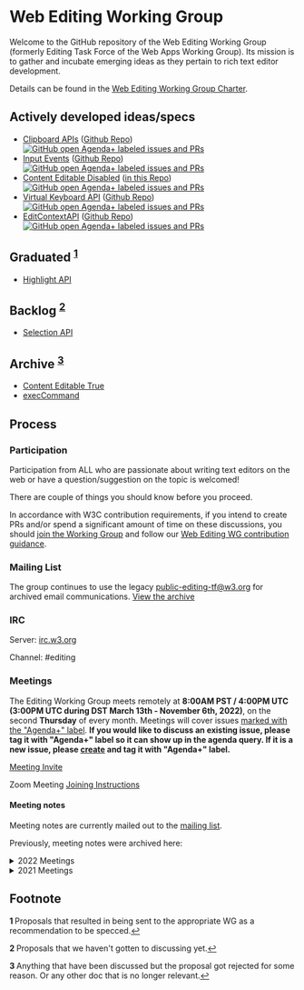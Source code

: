 Web Editing Working Group
=========================

Welcome to the GitHub repository of the Web Editing Working Group 
(formerly Editing Task Force of the Web Apps Working Group). Its
mission is to gather and incubate emerging ideas as they pertain 
to rich text editor development.

Details can be found in the [Web Editing Working Group Charter](https://www.w3.org/2023/09/webediting-charter-2023.html).

## Actively developed ideas/specs

* [Clipboard APIs](https://www.w3.org/TR/clipboard-apis/) ([Github Repo](https://github.com/w3c/clipboard-apis/))
    <a href="https://github.com/w3c/clipboard-apis/labels/agenda+">
      ![GitHub open Agenda+ labeled issues and PRs](https://img.shields.io/github/issues-search/w3c/clipboard-apis?query=is%3Aopen%20label%3Aagenda%2B&label=agenda%2B)
    </a>
* [Input Events](https://w3c.github.io/input-events/) ([Github Repo](https://github.com/w3c/input-events/)) 
    <a href="https://github.com/w3c/input-events/labels/agenda+">
      ![GitHub open Agenda+ labeled issues and PRs](https://img.shields.io/github/issues-search/w3c/input-events?query=is%3Aopen%20label%3Aagenda%2B&label=agenda%2B)
    </a>
* [Content Editable Disabled](https://w3c.github.io/editing/docs/contentEditableDisabled/) ([in this Repo](docs/contentEditableDisabled)) 
    <a href="https://github.com/w3c/editing/labels/agenda+">
      ![GitHub open Agenda+ labeled issues and PRs](https://img.shields.io/github/issues-search/w3c/editing?query=is%3Aopen%20label%3Aagenda%2B&label=agenda%2B)
    </a>
* [Virtual Keyboard API](https://www.w3.org/TR/virtual-keyboard/) ([Github Repo](https://github.com/w3c/virtual-keyboard/))
    <a href="https://github.com/w3c/virtual-keyboard/labels/agenda+">
      ![GitHub open Agenda+ labeled issues and PRs](https://img.shields.io/github/issues-search/w3c/virtual-keyboard?query=is%3Aopen%20label%3Aagenda%2B&label=agenda%2B)
    </a>
* [EditContextAPI](https://w3c.github.io/edit-context/) ([Github Repo](https://github.com/w3c/edit-context/))
    <a href="https://github.com/w3c/edit-context/labels/agenda+">
      ![GitHub open Agenda+ labeled issues and PRs](https://img.shields.io/github/issues-search/w3c/edit-context?query=is%3Aopen%20label%3Aagenda%2B&label=agenda%2B)
    </a>

## Graduated <sup id="graddedRef">[1](#graddefFootnote)</sup>

* [Highlight API](https://drafts.csswg.org/css-highlight-api-1/)

## Backlog <sup id="backlogdRef">[2](#backlogdefFootnote)</sup>

* [Selection API](https://w3c.github.io/selection-api/)

## Archive <sup id="archivedRef">[3](#archivedFootnote)</sup>

* [Content Editable True](http://w3c.github.io/editing/docs/contentEditableTrue/)
* [execCommand](http://w3c.github.io/editing/docs/execCommand/)

## Process

### Participation
Participation from ALL who are passionate about writing text editors on the web 
or have a question/suggestion on the topic is welcomed!

There are couple of things you should know before you proceed.

In accordance with W3C contribution requirements, if you intend to create PRs 
and/or spend a significant amount of time on these discussions, you should 
[join the Working Group](https://www.w3.org/2004/01/pp-impl/131776/join) and 
follow our [Web Editing WG contribution guidance](https://github.com/w3c/editing/blob/gh-pages/CONTRIBUTING.md).

### Mailing List

The group continues to use the legacy 
<a href="mailto:public-editing-tf@w3.org">public-editing-tf@w3.org</a> for archived 
email communications. [View the archive](https://lists.w3.org/Archives/Public/public-editing-tf/)

### IRC

Server: [irc.w3.org](http://irc.w3.org/)

Channel: #editing

### Meetings

The Editing Working Group meets remotely at **8:00AM PST / 4:00PM UTC (3:00PM UTC during DST March 13th - November 6th, 2022)**, on the second **Thursday** of every month. Meetings will cover issues [marked with the "Agenda+" label](https://github.com/w3c/editing/labels/Agenda%2B). **If you would like to discuss an existing issue, please tag it with "Agenda+" label so it can show up in the agenda query. If it is a new issue, please [create](https://github.com/w3c/editing/issues/new) and tag it with "Agenda+" label.**

[Meeting Invite](https://www.w3.org/groups/wg/webediting/calendar/export/)

Zoom Meeting [Joining Instructions](https://www.w3.org/groups/wg/webediting/calendar/)

#### Meeting notes

Meeting notes are currently mailed out to the [mailing list](https://lists.w3.org/Archives/Public/public-editing-tf/). 


Previously, meeting notes were archived here:

<details>
    <summary>2022 Meetings</summary>

* [October 13, 2022](https://www.w3.org/2022/10/13-editing-minutes.html)
* [September 15, 2022](https://www.w3.org/2022/09/15-editing-minutes.html) (part of TPAC Meetings--Vancouver BC, Canada;)
* [August 11, 2022](https://www.w3.org/2022/08/11-editing-minutes.html)
* [July 14, 2022](https://www.w3.org/2022/07/14-editing-minutes.html)
* [June 9, 2022](https://www.w3.org/2022/06/09-editing-minutes.html)
* [May 12, 2022](https://www.w3.org/2022/05/12-editing-minutes.html)
* [April 14, 2022](https://www.w3.org/2022/04/14-editing-minutes.html)
* [March 10, 2022](https://www.w3.org/2022/03/10-editing-minutes.html)
* [February 10, 2022](https://www.w3.org/2022/02/10-editing-minutes.html)
* [January 27, 2022](https://www.w3.org/2022/01/27-editing-minutes.html) (special meeting for continuing discussion on sanitized/unsanitized clipboard content)
* [January 14, 2022](https://www.w3.org/2022/01/14-editing-minutes.html)

</details>

<details>
    <summary>2021 Meetings</summary>

* [December 10, 2021](https://www.w3.org/2021/12/10-editing-irc)
* [November 12, 2021](https://www.w3.org/2021/11/12-editing-minutes.html)
* [October 29, 2021](https://www.w3.org/2021/10/29-editing-minutes.html) ([Confirmed TPAC group meeting](https://www.w3.org/wiki/TPAC/2021/GroupMeetings#WG.2FIG.2FBG_Group_Meetings_details))
* [October 15, 2021](docs/meetings/2021-10-15.md) (special meeting to continue discussion on [clipboard pickling](https://github.com/w3c/editing/issues/334))
* [October 8, 2021](https://www.w3.org/2021/10/08-editing-minutes.html)
* [September 24, 2021](https://www.w3.org/2021/09/24-editing-minutes.html) (proposed special meeting to continue progress on clipboard pickling/formats)
* [September 10, 2021](https://www.w3.org/2021/09/10-editing-minutes.html)
* [August 13, 2021](https://www.w3.org/2021/08/13-editing-minutes.html)
* [July 9, 2021](https://lists.w3.org/Archives/Public/public-editing-tf/2021Jul/0000.html)
* [May 14, 2021](https://www.w3.org/2021/05/14-editing-minutes.html)

</details>
    
## Footnote

<b id="graddefFootnote">1 </b>Proposals that resulted in being sent to the appropriate WG as a recommendation to be specced.[↩](#graddedRef)

<b id="backlogdefFootnote">2 </b>Proposals that we haven't gotten to discussing yet.[↩](#backlogdRef)

<b id="archivedFootnote">3 </b>Anything that have been discussed but the proposal got rejected for some reason. Or any other doc that is no longer relevant.[↩](#archivedRef)
